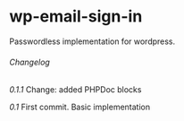 # wp-email-sign-in

Passwordless implementation for wordpress.

###### Changelog ######

  *0.1.1*
  Change: added PHPDoc blocks
  
  *0.1*
  First commit. Basic implementation